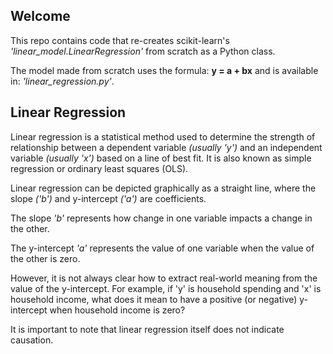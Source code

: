 ## Welcome

This repo contains code that re-creates scikit-learn's *'linear_model.LinearRegression'* from scratch as a Python class.

The model made from scratch uses the formula: **y = a + bx** and is available in: *'linear_regression.py'*.

## Linear Regression

Linear regression is a statistical method used to determine the strength of relationship between a dependent variable *(usually 'y')* and an independent variable *(usually 'x')* based on a line of best fit. It is also known as simple regression or ordinary least squares (OLS).

Linear regression can be depicted graphically as a straight line, where the slope *('b')* and y-intercept *('a')* are coefficients.

The slope *'b'* represents how change in one variable impacts a change in the other.

The y-intercept *'a'* represents the value of one variable when the value of the other is zero.

However, it is not always clear how to extract real-world meaning from the value of the y-intercept. For example, if 'y' is household spending and 'x' is household income, what does it mean to have a positive (or negative) y-intercept when household income is zero?

It is important to note that linear regression itself does not indicate causation.
